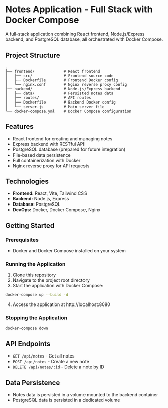# Notes Application - Full Stack with Docker Compose

A full-stack application combining React frontend, Node.js/Express backend, and PostgreSQL database, all orchestrated with Docker Compose.

## Project Structure

```
.
├── frontend/             # React frontend
│   ├── src/              # Frontend source code
│   ├── Dockerfile        # Frontend Docker config
│   └── nginx.conf        # Nginx reverse proxy config
├── backend/              # Node.js/Express backend
│   ├── data/             # Persisted notes data
│   ├── routes/           # API routes
│   ├── Dockerfile        # Backend Docker config
│   └── server.js         # Main server file
└── docker-compose.yml    # Docker Compose configuration
```

## Features

- React frontend for creating and managing notes
- Express backend with RESTful API
- PostgreSQL database (prepared for future integration)
- File-based data persistence
- Full containerization with Docker
- Nginx reverse proxy for API requests

## Technologies

- **Frontend:** React, Vite, Tailwind CSS
- **Backend:** Node.js, Express
- **Database:** PostgreSQL
- **DevOps:** Docker, Docker Compose, Nginx

## Getting Started

### Prerequisites

- Docker and Docker Compose installed on your system

### Running the Application

1. Clone this repository
2. Navigate to the project root directory
3. Start the application with Docker Compose:

```bash
docker-compose up --build -d
```

4. Access the application at http://localhost:8080

### Stopping the Application

```bash
docker-compose down
```

## API Endpoints

- `GET /api/notes` - Get all notes
- `POST /api/notes` - Create a new note
- `DELETE /api/notes/:id` - Delete a note by ID

## Data Persistence

- Notes data is persisted in a volume mounted to the backend container
- PostgreSQL data is persisted in a dedicated volume